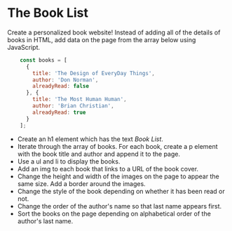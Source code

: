 # The Book List
Create a personalized book website! Instead of adding all of the details of books in HTML, add data on the page from the array below using JavaScript.

```javascript
    const books = [
      {
        title: 'The Design of EveryDay Things',
        author: 'Don Norman',
        alreadyRead: false
      }, {
        title: 'The Most Human Human',
        author: 'Brian Christian',
        alreadyRead: true
      }
    ];
```
  
* Create an h1 element which has the text _Book List_.
* Iterate through the array of books. For each book, create a p element with the book title and author and append it to the page.
* Use a ul and li to display the books.
* Add an img to each book that links to a URL of the book cover.
* Change the height and width of the images on the page to appear the same size. Add a border around the images.
* Change the style of the book depending on whether it has been read or not.
* Change the order of the author's name so that last name appears first. 
* Sort the books on the page depending on alphabetical order of the author's last name.


